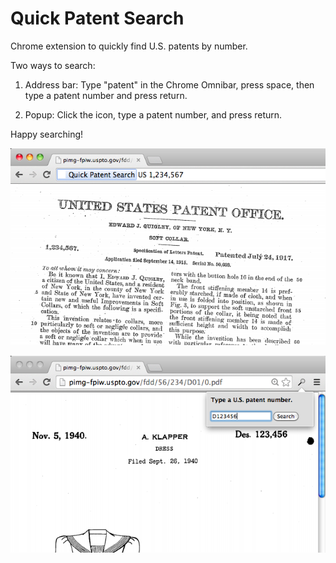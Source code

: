 Quick Patent Search
===================

Chrome extension to quickly find U.S. patents by number.

Two ways to search:

1. Address bar: Type "patent" in the Chrome Omnibar, press space, then type a patent number and press return.

2. Popup: Click the icon, type a patent number, and press return.

Happy searching!

![Screenshot - Search via address bar](Screenshots/640%20x%20400%20(Omnibox).png)

![Screenshot - Search via popup](Screenshots/640%20x%20400%20(Popup).png)


